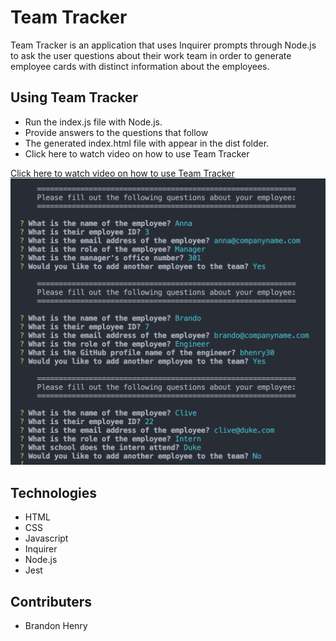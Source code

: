 # Team Tracker

Team Tracker is an application that uses Inquirer prompts through Node.js to ask the user questions about their work team in order to generate employee cards with distinct information about the employees. 

## Using Team Tracker

* Run the index.js file with Node.js.
* Provide answers to the questions that follow
* The generated index.html file with appear in the dist folder.
* Click here to watch video on how to use Team Tracker

[Click here to watch video on how to use Team Tracker](./how-to-use-vid.mp4)
![screenshot1](./assets/images/team_tracker_screenshot.png)

## Technologies

* HTML
* CSS
* Javascript
* Inquirer
* Node.js
* Jest

## Contributers

* Brandon Henry